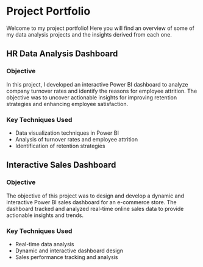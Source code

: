 # Project Portfolio

Welcome to my project portfolio! Here you will find an overview of some of my data analysis projects and the insights derived from each one. 

## HR Data Analysis Dashboard

### Objective
In this project, I developed an interactive Power BI dashboard to analyze company turnover rates and identify the reasons for employee attrition. The objective was to uncover actionable insights for improving retention strategies and enhancing employee satisfaction.

### Key Techniques Used
- Data visualization techniques in Power BI
- Analysis of turnover rates and employee attrition
- Identification of retention strategies

## Interactive Sales Dashboard

### Objective
The objective of this project was to design and develop a dynamic and interactive Power BI sales dashboard for an e-commerce store. The dashboard tracked and analyzed real-time online sales data to provide actionable insights and trends.

### Key Techniques Used
- Real-time data analysis
- Dynamic and interactive dashboard design
- Sales performance tracking and analysis
